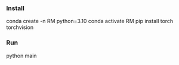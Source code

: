 ### Install
conda create -n RM python=3.10
conda activate RM
pip install torch torchvision

### Run
python main
